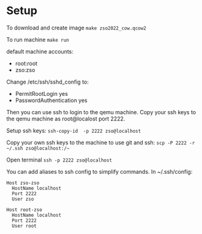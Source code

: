 # Setup

To download and create image `make zso2022_cow.qcow2`

To run machine `make run`

default machine accounts:
- root:root
- zso:zso

Change /etc/ssh/sshd_config to:
- PermitRootLogin yes
- PasswordAuthentication yes

Then you can use ssh to login to the qemu machine.
Copy your ssh keys to the qemu machine as root@localost port 2222.

Setup ssh keys: `ssh-copy-id  -p 2222 zso@localhost`

Copy your own ssh keys to the machine to use git and ssh: `scp -P 2222 -r ~/.ssh zso@localhost:/~` 

Open terminal `ssh -p 2222 zso@localhost`

You can add aliases to ssh config to simplify commands. In ~/.ssh/config:
```
Host zso-zso
  HostName localhost
  Port 2222
  User zso

Host root-zso
  HostName localhost
  Port 2222
  User root
```
